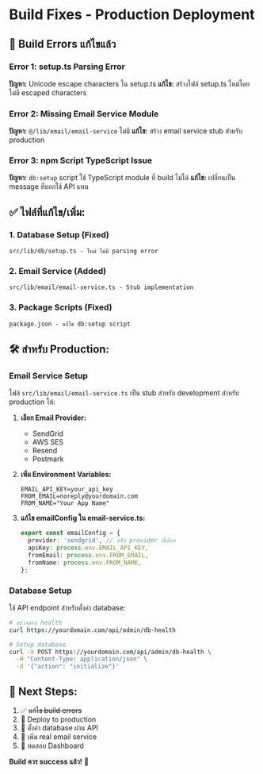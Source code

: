 # Build Fixes - Production Deployment

## 🚨 Build Errors แก้ไขแล้ว

### Error 1: setup.ts Parsing Error
**ปัญหา:** Unicode escape characters ใน setup.ts
**แก้ไข:** สร้างไฟล์ setup.ts ใหม่โดยไม่มี escaped characters

### Error 2: Missing Email Service Module
**ปัญหา:** `@/lib/email/email-service` ไม่มี
**แก้ไข:** สร้าง email service stub สำหรับ production

### Error 3: npm Script TypeScript Issue
**ปัญหา:** `db:setup` script ใช้ TypeScript module ที่ build ไม่ได้
**แก้ไข:** เปลี่ยนเป็น message ที่บอกใช้ API แทน

## ✅ ไฟล์ที่แก้ไข/เพิ่ม:

### 1. Database Setup (Fixed)
```
src/lib/db/setup.ts - ใหม่ ไม่มี parsing error
```

### 2. Email Service (Added)
```
src/lib/email/email-service.ts - Stub implementation
```

### 3. Package Scripts (Fixed)
```
package.json - แก้ไข db:setup script
```

## 🛠️ สำหรับ Production:

### Email Service Setup
ไฟล์ `src/lib/email/email-service.ts` เป็น stub สำหรับ development
สำหรับ production ให้:

1. **เลือก Email Provider:**
   - SendGrid
   - AWS SES  
   - Resend
   - Postmark

2. **เพิ่ม Environment Variables:**
   ```env
   EMAIL_API_KEY=your_api_key
   FROM_EMAIL=noreply@yourdomain.com
   FROM_NAME="Your App Name"
   ```

3. **แก้ไข emailConfig ใน email-service.ts:**
   ```typescript
   export const emailConfig = {
     provider: 'sendgrid', // หรือ provider ที่เลือก
     apiKey: process.env.EMAIL_API_KEY,
     fromEmail: process.env.FROM_EMAIL,
     fromName: process.env.FROM_NAME,
   };
   ```

### Database Setup
ใช้ API endpoint สำหรับตั้งค่า database:

```bash
# ตรวจสอบ health
curl https://yourdomain.com/api/admin/db-health

# Setup database
curl -X POST https://yourdomain.com/api/admin/db-health \
  -H "Content-Type: application/json" \
  -d '{"action": "initialize"}'
```

## 🎯 Next Steps:

1. ✅ ~~แก้ไข build errors~~
2. 🔄 Deploy to production
3. 🔄 ตั้งค่า database ผ่าน API
4. 🔄 เพิ่ม real email service
5. 🔄 ทดสอบ Dashboard

**Build ควร success แล้ว!** 🎉
